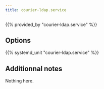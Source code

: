 ```yaml
---
title: courier-ldap.service
---
```


{{% provided_by "courier-ldap.service" %}}

## Options

{{% systemd_unit "courier-ldap.service" %}}

## Additionnal notes

Nothing here.